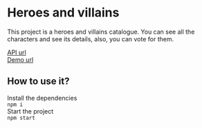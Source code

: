 # Heroes and villains

This project is a heroes and villains catalogue. You can see all the characters and see its details, also, you can vote for them.

[API url](https://cdn.rawgit.com/akabab/superhero-api/0.2.0/api/all.json)<br>
[Demo url](https://heroes-villains.vercel.app)

## How to use it?

Install the dependencies <br>
`npm i`<br>
Start the project<br>
`npm start`
